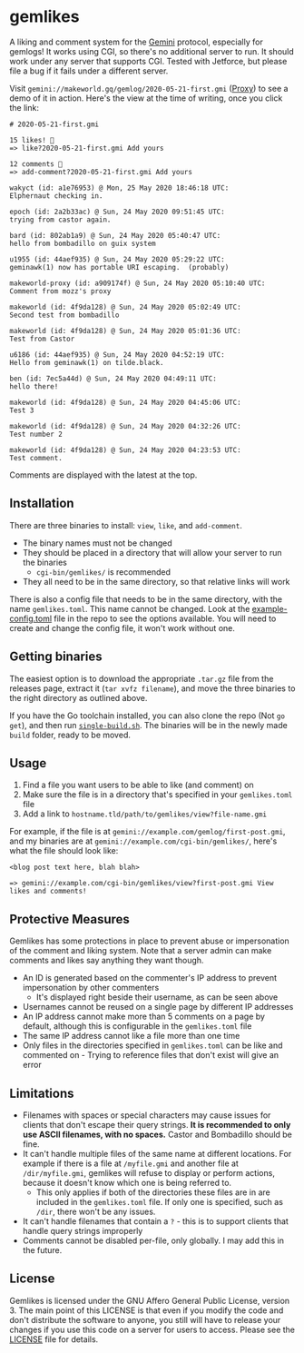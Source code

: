 # gemlikes

A liking and comment system for the [Gemini](https://gemini.circumlunar.space/) protocol, especially for gemlogs! It works using CGI, so there's no additional server to run. It should work under any server that supports CGI. Tested with Jetforce, but please file a bug if it fails under a different server.

Visit `gemini://makeworld.gq/gemlog/2020-05-21-first.gmi` ([Proxy](https://portal.mozz.us/gemini/makeworld.gq/gemlog/2020-05-21-first.gmi)) to see a demo of it in action. Here's the view at the time of writing, once you click the link:

```
# 2020-05-21-first.gmi

15 likes! 💖
=> like?2020-05-21-first.gmi Add yours

12 comments 💬
=> add-comment?2020-05-21-first.gmi Add yours

wakyct (id: a1e76953) @ Mon, 25 May 2020 18:46:18 UTC:
Elphernaut checking in.

epoch (id: 2a2b33ac) @ Sun, 24 May 2020 09:51:45 UTC:
trying from castor again.

bard (id: 802ab1a9) @ Sun, 24 May 2020 05:40:47 UTC:
hello from bombadillo on guix system

u1955 (id: 44aef935) @ Sun, 24 May 2020 05:29:22 UTC:
geminawk(1) now has portable URI escaping.  (probably)

makeworld-proxy (id: a909174f) @ Sun, 24 May 2020 05:10:40 UTC:
Comment from mozz's proxy

makeworld (id: 4f9da128) @ Sun, 24 May 2020 05:02:49 UTC:
Second test from bombadillo

makeworld (id: 4f9da128) @ Sun, 24 May 2020 05:01:36 UTC:
Test from Castor

u6186 (id: 44aef935) @ Sun, 24 May 2020 04:52:19 UTC:
Hello from geminawk(1) on tilde.black.

ben (id: 7ec5a44d) @ Sun, 24 May 2020 04:49:11 UTC:
hello there!

makeworld (id: 4f9da128) @ Sun, 24 May 2020 04:45:06 UTC:
Test 3

makeworld (id: 4f9da128) @ Sun, 24 May 2020 04:32:26 UTC:
Test number 2

makeworld (id: 4f9da128) @ Sun, 24 May 2020 04:23:53 UTC:
Test comment.
```

Comments are displayed with the latest at the top.

## Installation
There are three binaries to install: `view`, `like`, and `add-comment`.
- The binary names must not be changed
- They should be placed in a directory that will allow your server to run the binaries
  - `cgi-bin/gemlikes/` is recommended
- They all need to be in the same directory, so that relative links will work

There is also a config file that needs to be in the same directory, with the name `gemlikes.toml`. This name cannot be changed. Look at the [example-config.toml](./example-config.toml) file in the repo to see the options available. You will need to create and change the config file, it won't work without one.

## Getting binaries
The easiest option is to download the appropriate `.tar.gz` file from the releases page, extract it (`tar xvfz filename`), and move the three binaries to the right directory as outlined above.

If you have the Go toolchain installed, you can also clone the repo (Not `go get`), and then run [`single-build.sh`](./single-build.sh). The binaries will be in the newly made `build` folder, ready to be moved.

## Usage
1. Find a file you want users to be able to like (and comment) on
2. Make sure the file is in a directory that's specified in your `gemlikes.toml` file
3. Add a link to `hostname.tld/path/to/gemlikes/view?file-name.gmi`

For example, if the file is at `gemini://example.com/gemlog/first-post.gmi`, and my binaries are at `gemini://example.com/cgi-bin/gemlikes/`, here's what the file should look like:
```
<blog post text here, blah blah>

=> gemini://example.com/cgi-bin/gemlikes/view?first-post.gmi View likes and comments!
```

## Protective Measures
Gemlikes has some protections in place to prevent abuse or impersonation of the comment and liking system. Note that a server admin can make comments and likes say anything they want though.

- An ID is generated based on the commenter's IP address to prevent impersonation by other commenters
  - It's displayed right beside their username, as can be seen above
- Usernames cannot be reused on a single page by different IP addresses
- An IP address cannot make more than 5 comments on a page by default, although this is configurable in the `gemlikes.toml` file
- The same IP address cannot like a file more than one time
- Only files in the directories specified in `gemlikes.toml` can be like and commented on - Trying to reference files that don't exist will give an error

## Limitations
- Filenames with spaces or special characters may cause issues for clients that don't escape their query strings. **It is recommended to only use ASCII filenames, with no spaces.** Castor and Bombadillo should be fine.
- It can't handle multiple files of the same name at different locations. For example if there is a file at `/myfile.gmi` and another file at `/dir/myfile.gmi`, gemlikes will refuse to display or perform actions, because it doesn't know which one is being referred to.
  - This only applies if both of the directories these files are in are included in the `gemlikes.toml` file. If only one is specified, such as `/dir`, there won't be any issues.
- It can't handle filenames that contain a `?` - this is to support clients that handle query strings improperly
- Comments cannot be disabled per-file, only globally. I may add this in the future.

## License

Gemlikes is licensed under the GNU Affero General Public License, version 3. The main point of this LICENSE is that even if you modify the code and don't distribute the software to anyone, you still will have to release your changes if you use this code on a server for users to access. Please see the [LICENSE](./LICENSE) file for details.
